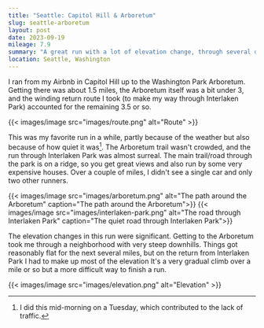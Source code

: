 ```yaml
---
title: "Seattle: Capitol Hill & Arboretum"
slug: seattle-arboretum
layout: post
date: 2023-09-19
mileage: 7.9
summary: "A great run with a lot of elevation change, through several different parks."
location: Seattle, Washington
---
```


I ran from my Airbnb in Capitol Hill up to the Washington Park Arboretum.
Getting there was about 1.5 miles, the Arboretum itself was a bit under 3, and the winding return route I took (to make my way through Interlaken Park) accounted for the remaining 3.5 or so.

{{< images/image src="images/route.png" alt="Route" >}}

This was my favorite run in a while, partly because of the weather but also because of how quiet it was[^quiet].
The Arboretum trail wasn't crowded, and the run through Interlaken Park was almost surreal.
The main trail/road through the park is on a ridge, so you get great views and also run by some very expensive houses.
Over a couple of miles, I didn't see a single car and only two other runners.

{{< images/image src="images/arboretum.png" alt="The path around the Arboretum" caption="The path around the Arboretum">}}
{{< images/image src="images/interlaken-park.png" alt="The road through Interlaken Park" caption="The quiet road through Interlaken Park">}}

The elevation changes in this run were significant.
Getting to the Arboretum took me through a neighborhood with very steep downhills.
Things got reasonably flat for the next several miles, but on the return from Interlaken Park I had to make up most of the elevation
It's a very gradual climb over a mile or so but a more difficult way to finish a run.

{{< images/image src="images/elevation.png" alt="Elevation" >}}


[^quiet]: I did this mid-morning on a Tuesday, which contributed to the lack of traffic.